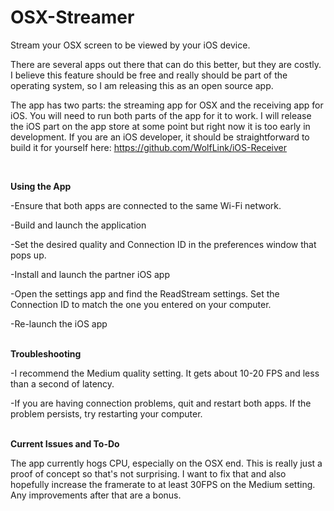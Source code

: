 # OSX-Streamer
Stream your OSX screen to be viewed by your iOS device.

There are several apps out there that can do this better, but they are costly.  I believe this feature should be free and really should be part of the operating system, so I am releasing this as an open source app.


The app has two parts: the streaming app for OSX and the receiving app for iOS.  You will need to run both parts of the app for it to work.  I will release the iOS part on the app store at some point but right now it is too early in development.  If you are an iOS developer, it should be straightforward to build it for yourself here: https://github.com/WolfLink/iOS-Receiver

<br>

<b>Using the App</b>

-Ensure that both apps are connected to the same Wi-Fi network.

-Build and launch the application

-Set the desired quality and Connection ID in the preferences window that pops up.

-Install and launch the partner iOS app

-Open the settings app and find the ReadStream settings.  Set the Connection ID to match the one you entered on your computer.

-Re-launch the iOS app



<br>
<b>Troubleshooting</b>

-I recommend the Medium quality setting.  It gets about 10-20 FPS and less than a second of latency.

-If you are having connection problems, quit and restart both apps.  If the problem persists, try restarting your computer.


<br>
<b>Current Issues and To-Do</b>

The app currently hogs CPU, especially on the OSX end.  This is really just a proof of concept so that's not surprising.  I want to fix that and also hopefully increase the framerate to at least 30FPS on the Medium setting.  Any improvements after that are a bonus.
